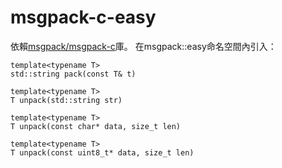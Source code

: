 # msgpack-c-easy

依賴[msgpack/msgpack-c](https://github.com/msgpack/msgpack-c)庫。
在msgpack::easy命名空間內引入：
```
template<typename T>
std::string pack(const T& t)

template<typename T>
T unpack(std::string str)

template<typename T>
T unpack(const char* data, size_t len)

template<typename T>
T unpack(const uint8_t* data, size_t len)
```